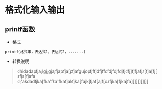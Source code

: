 # 格式化输入输出
## printf函数
* 格式
```
printf(格式串，表达式1，表达式2，.......)
```

* 转换说明
>dhidadapfja;lgj;gja;fjapfja[pfjafgujopfjffjdfjffdfdjfdjfdjfjdfj]fjfjafja[fja[fj[afja[fjafa
d;'akdadfjka[fka'fka'fkafjakfjka[fajk[fjaf[ajf[oafjka[fjka[fa]]]]]]]]]]]